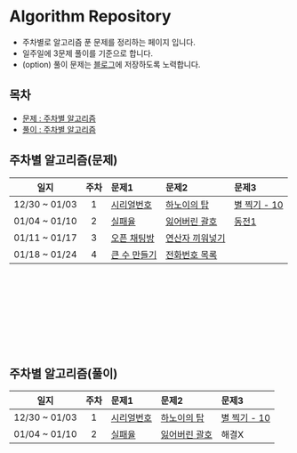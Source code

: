 # Algorithm Repository
- 주차별로 알고리즘 푼 문제를 정리하는 페이지 입니다.
- 일주일에 3문제 풀이를 기준으로 합니다.
- (option) 풀이 문제는 [블로그](https://pbg0205.tistory.com/category/Algorithm)에 저장하도록 노력합니다.

## 목차
- [문제 : 주차별 알고리즘](https://github.com/pbg0205/algorithm_study/blob/master/algorithm_challenge.md#%EC%A3%BC%EC%B0%A8%EB%B3%84-%EC%95%8C%EA%B3%A0%EB%A6%AC%EC%A6%98%EB%AC%B8%EC%A0%9C)
- [풀이 : 주차별 알고리즘](https://github.com/pbg0205/algorithm_study/blob/master/algorithm_challenge.md#%EC%A3%BC%EC%B0%A8%EB%B3%84-%EC%95%8C%EA%B3%A0%EB%A6%AC%EC%A6%98%ED%92%80%EC%9D%B4)
 
## 주차별 알고리즘(문제)
|      일지      |  주차  |                        문제1                        |                        문제2                        |                        문제3                        |
|:--------------:|:------:|:---------------------------------------------------|:----------------------------------------------------|:----------------------------------------------------|
| 12/30 ~ 01/03  |   1    |[시리얼번호](https://www.acmicpc.net/problem/1431)   |[하노이의 탑](https://www.acmicpc.net/problem/1914)   |[별 찍기 - 10](https://www.acmicpc.net/problem/2447) |
| 01/04 ~ 01/10  |   2    |[실패율](https://programmers.co.kr/learn/courses/30/lessons/42889) | [잃어버린 괄호](https://www.acmicpc.net/problem/1541) | [동전1](https://www.acmicpc.net/problem/2293)|
| 01/11 ~ 01/17  |   3    |[오픈 채팅방](https://programmers.co.kr/learn/courses/30/lessons/42888) | [연산자 끼워넣기](https://www.acmicpc.net/problem/14888) |  |
| 01/18 ~ 01/24  |   4    |[큰 수 만들기](https://programmers.co.kr/learn/courses/30/lessons/42883) | [전화번호 목록](https://programmers.co.kr/learn/courses/30/lessons/42577) |  |


<br><br><br><br><br><br><br><br>



## 주차별 알고리즘(풀이)
|      일지      |  주차  |                        문제1                        |                        문제2                        |                        문제3                        |
|:--------------:|:------:|:---------------------------------------------------|:----------------------------------------------------|:----------------------------------------------------|
| 12/30 ~ 01/03  |   1    |[시리얼번호](https://github.com/pbg0205/algorithm_study/blob/master/Baekjoon/src/Baekjoon1431/Main.java)   |[하노이의 탑](https://github.com/pbg0205/algorithm_study/blob/master/Baekjoon/src/baekjoon1914/Main.java)   |[별 찍기 - 10](https://github.com/pbg0205/algorithm_study/blob/master/Baekjoon/src/baekjoon2447/Main.java) |
| 01/04 ~ 01/10  |   2    |[실패율](https://github.com/pbg0205/algorithm_study/blob/master/programmers/src/sorting/FailRatio.java) | [잃어버린 괄호](https://github.com/pbg0205/algorithm_study/blob/master/Baekjoon/src/baekjoon1541/Main.java) | 해결X

<br><br><br><br><br><br><br>